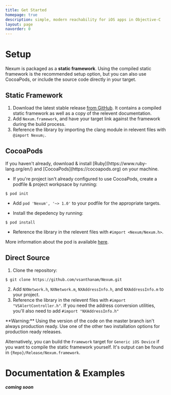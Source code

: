 ```yaml
---
title: Get Started
homepage: true
description: simple, modern reachability for iOS apps in Objective-C
layout: page
navorder: 0
---
```

# Setup

Nexum is packaged as a **static framework**. Using the compiled static framework is the recommended setup option, but you can also use CocoaPods, or include the source code directly in your target.

## Static Framework

1. Download the latest stable release [from GitHub](https://github.com/vsanthanam/Nexum/releases). It contains a compiled static framework as well as a copy of the relevent documentation.
2. Add  `Nexum.framework`, and have your target link against the framework during the build process.
3. Reference the library by importing the clang module in relevent files with `@import Nexum;`.

## CocoaPods

<div class="alert alert-info" markdown="1">
 If you haven't already, download & install [Ruby](https://www.ruby-lang.org/en/) and [CocoaPods](https://cocoapods.org) on your machine.
</div>

* If you're project isn't already configured to use CocoaPods, create a podfile & project workpsace by running:

```
$ pod init
```

* Add `pod 'Nexum', '~> 1.0'` to your podfile for the appropriate targets.

* Install the depedency by running:

```
$ pod install
```

* Reference the library in the relevent files with `#import <Nexum/Nexum.h>`.

More information about the pod is available [here](https://cocoapods.org/pods/Nexum).

## Direct Source

1. Clone the repository:

```
$ git clone https://github.com/vsanthanam/Nexum.git
```

2. Add `NXNetwork.h`, `NXNetwork.m`, `NXAddressInfo.h`, and `NXAddressInfo.m` to your project.
3. Reference the library in the relevent files with `#import "VSAlertController.h"`. If you need the address conversion utilities, you'll also need to add `#import "NXAddressInfo.h"`

<div class="alert alert-warning" markdown="1">
**Warning:** Using the version of the code on the master branch isn't always production ready. Use one of the other two installation options for production ready releases.
</div>

Alternatively, you can build the `Framework` target for `Generic iOS Device` if you want to compile the static framework yourself. It's output can be found in `{Repo}/Release/Nexum.framework`.

# Documentation & Examples

***coming soon***
